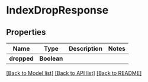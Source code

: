 # IndexDropResponse
## Properties

Name | Type | Description | Notes
------------ | ------------- | ------------- | -------------
**dropped** | **Boolean** |  | 

[[Back to Model list]](../README.md#documentation-for-models) [[Back to API list]](../README.md#documentation-for-api-endpoints) [[Back to README]](../README.md)

